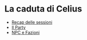 # La caduta di Celius

- [Recap delle sessioni](docs/Recap.md)
- [Il Party](docs/Party.md)
- [NPC e Fazioni](docs/NPC)
